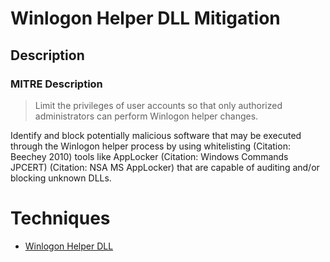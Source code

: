 
# Winlogon Helper DLL Mitigation

## Description

### MITRE Description

> Limit the privileges of user accounts so that only authorized administrators can perform Winlogon helper changes.

Identify and block potentially malicious software that may be executed through the Winlogon helper process by using whitelisting (Citation: Beechey 2010) tools like AppLocker (Citation: Windows Commands JPCERT) (Citation: NSA MS AppLocker) that are capable of auditing and/or blocking unknown DLLs.


# Techniques


* [Winlogon Helper DLL](../techniques/Winlogon-Helper-DLL.md)

